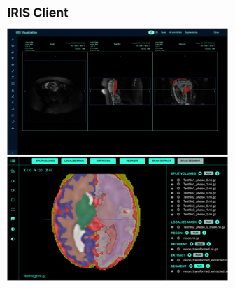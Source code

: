 # IRIS Client
![UI Visualization](images/images.png)
![UI Visualization](ui_image_visualization.png)
